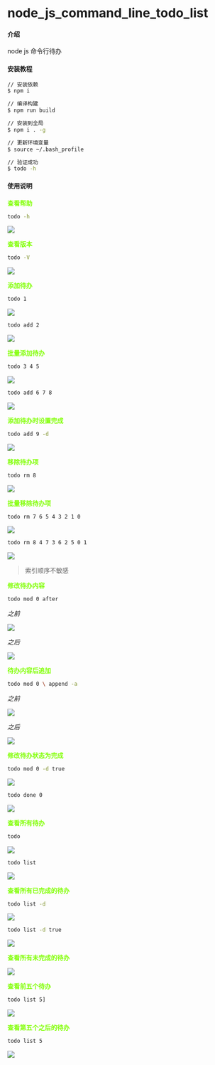 # node_js_command_line_todo_list

#### 介绍
node js 命令行待办

#### 安装教程

```bash
// 安装依赖
$ npm i

// 编译构建
$ npm run build

// 安装到全局
$ npm i . -g

// 更新环境变量
$ source ~/.bash_profile

// 验证成功
$ todo -h
```

#### 使用说明

<span style="color: chartreuse;">**查看帮助**</span>

```bash
todo -h
```

![](README_files/1.jpg)

<span style="color: chartreuse;">**查看版本**</span>

```bash
todo -V
```

![](README_files/2.jpg)

<span style="color: chartreuse;">**添加待办**</span>

```bash
todo 1
```

![](README_files/3.jpg)

```bash
todo add 2
```

![](README_files/4.jpg)

<span style="color: chartreuse;">**批量添加待办**</span>

```bash
todo 3 4 5
```

![](README_files/5.jpg)

```bash
todo add 6 7 8
```

![](README_files/6.jpg)

<span style="color: chartreuse;">**添加待办时设置完成**</span>

```bash
todo add 9 -d
```

![](README_files/7.jpg)

<span style="color: chartreuse;">**移除待办项**</span>

```bash
todo rm 8
```

![](README_files/8.jpg)

<span style="color: chartreuse;">**批量移除待办项**</span>

```bash
todo rm 7 6 5 4 3 2 1 0
```

![](README_files/9.jpg)

```bash
todo rm 8 4 7 3 6 2 5 0 1
```

![](README_files/10.jpg)

> 索引顺序不敏感

<span style="color: chartreuse;">**修改待办内容**</span>

```bash
todo mod 0 after
```

*之前*

![](README_files/11.jpg)

*之后*

![](README_files/12.jpg)

<span style="color: chartreuse;">**待办内容后追加**</span>

```bash
todo mod 0 \ append -a
```

*之前*

![](README_files/13.jpg)

*之后*

![](README_files/14.jpg)

<span style="color: chartreuse;">**修改待办状态为完成**</span>

```bash
todo mod 0 -d true
```

![](README_files/15.jpg)

```bash
todo done 0
```

![](README_files/16.jpg)

<span style="color: chartreuse;">**查看所有待办**</span>

```bash
todo
```

![](README_files/17.jpg)

```bash
todo list
```

![](README_files/18.jpg)

<span style="color: chartreuse;">**查看所有已完成的待办**</span>

```bash
todo list -d
```

![](README_files/19.jpg)

```bash
todo list -d true
```

![](README_files/20.jpg)

<span style="color: chartreuse;">**查看所有未完成的待办**</span>

![](README_files/21.jpg)

<span style="color: chartreuse;">**查看前五个待办**</span>

```bash
todo list 5]
```

![](README_files/22.jpg)

<span style="color: chartreuse;">**查看第五个之后的待办**</span>

```bash
todo list 5
```

![](README_files/23.jpg)

